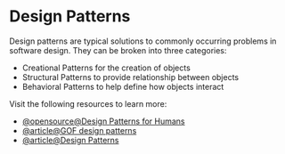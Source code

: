# Design Patterns

Design patterns are typical solutions to commonly occurring problems in software design. They can be broken into three categories:

- Creational Patterns for the creation of objects
- Structural Patterns to provide relationship between objects
- Behavioral Patterns to help define how objects interact

Visit the following resources to learn more:

- [@opensource@Design Patterns for Humans](https://github.com/kamranahmedse/design-patterns-for-humans)
- [@article@GOF design patterns](https://springframework.guru/gang-of-four-design-patterns/)
- [@article@Design Patterns](https://refactoring.guru/design-patterns)
